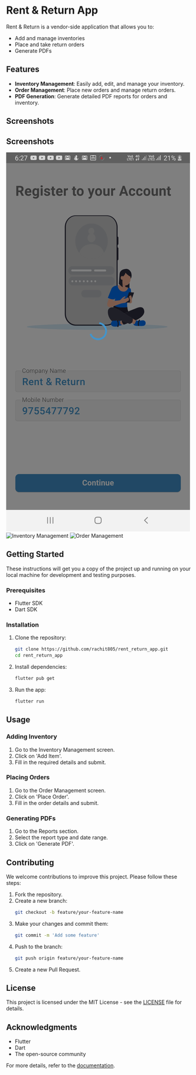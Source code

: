 # Rent & Return App

Rent & Return is a vendor-side application that allows you to:
- Add and manage inventories
- Place and take return orders
- Generate PDFs

## Features

- **Inventory Management**: Easily add, edit, and manage your inventory.
- **Order Management**: Place new orders and manage return orders.
- **PDF Generation**: Generate detailed PDF reports for orders and inventory.

## Screenshots

## Screenshots

![Login Screen](screenshots/login.jpg)
![Inventory Management](path/to/inventory_management_image.png)
![Order Management](path/to/order_management_image.png)

## Getting Started

These instructions will get you a copy of the project up and running on your local machine for development and testing purposes.

### Prerequisites

- Flutter SDK
- Dart SDK

### Installation

1. Clone the repository:
    ```bash
    git clone https://github.com/rachit805/rent_return_app.git
    cd rent_return_app
    ```

2. Install dependencies:
    ```bash
    flutter pub get
    ```

3. Run the app:
    ```bash
    flutter run
    ```

## Usage

### Adding Inventory

1. Go to the Inventory Management screen.
2. Click on 'Add Item'.
3. Fill in the required details and submit.

### Placing Orders

1. Go to the Order Management screen.
2. Click on 'Place Order'.
3. Fill in the order details and submit.

### Generating PDFs

1. Go to the Reports section.
2. Select the report type and date range.
3. Click on 'Generate PDF'.

## Contributing

We welcome contributions to improve this project. Please follow these steps:

1. Fork the repository.
2. Create a new branch:
    ```bash
    git checkout -b feature/your-feature-name
    ```
3. Make your changes and commit them:
    ```bash
    git commit -m 'Add some feature'
    ```
4. Push to the branch:
    ```bash
    git push origin feature/your-feature-name
    ```
5. Create a new Pull Request.

## License

This project is licensed under the MIT License - see the [LICENSE](LICENSE) file for details.

## Acknowledgments

- Flutter
- Dart
- The open-source community

For more details, refer to the [documentation](https://docs.flutter.dev/).
